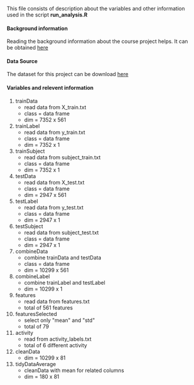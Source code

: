This file consists of description about the variables and other information used in the script **run_analysis.R**   

#### Background information

Reading the background information about the course project helps. It can be obtained [here](http://archive.ics.uci.edu/ml/datasets/Human+Activity+Recognition+Using+Smartphones)

#### Data Source

The dataset for this project can be download [here](https://d396qusza40orc.cloudfront.net/getdata%2Fprojectfiles%2FUCI%20HAR%20Dataset.zip)

#### Variables and relevent information

1. trainData 
	- read data from X_train.txt
	- class = data frame
	- dim = 7352 x 561
2. trainLabel
	- read data from y_train.txt
	- class = data frame
	- dim = 7352 x 1
3. trainSubject
	- read data from subject_train.txt
	- class = data frame
	- dim = 7352 x 1
4. testData 
	- read data from X_test.txt
	- class = data frame
	- dim = 2947 x 561
5. testLabel
	- read data from y_test.txt
	- class = data frame
	- dim = 2947 x 1
6. testSubject
	- read data from subject_test.txt
	- class = data frame	
	- dim = 2947 x 1 
7. combineData
	- combine trainData and testData
	- class = data frame
	- dim = 10299 x 561
8. combineLabel 
	- combine trainLabel and testLabel
	- dim = 10299 x 1 
9. features
	- read data from features.txt
	- total of 561 features
10. featuresSelected
	- select only "mean" and "std"
	- total of 79
11. activity
	- read from activity_labels.txt
	- total of 6 different activity
12. cleanData
	- dim = 10299  x 81
13. tidyDataAverage
	- cleanData with mean for related columns
	- dim = 180 x 81
	

	
	